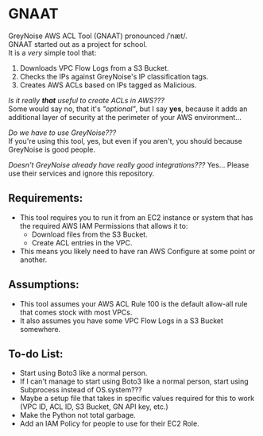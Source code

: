 # GNAAT  
GreyNoise AWS ACL Tool (GNAAT) pronounced /ˈnæt/.  
GNAAT started out as a project for school.  
It is a *very* simple tool that:  
1. Downloads VPC Flow Logs from a S3 Bucket.
2. Checks the IPs against GreyNoise's IP classification tags.
3. Creates AWS ACLs based on IPs tagged as Malicious.
  
*Is it really **that** useful to create ACLs in AWS???*  
Some would say no, that it's *"optional"*, but I say **yes**, because it adds an additional layer of security at the perimeter of your AWS environment...  
  
*Do we have to use GreyNoise???*  
If you're using this tool, yes, but even if you aren't, you should because GreyNoise is good people.
  
*Doesn't GreyNoise already have really good integrations???*
Yes... Please use their services and ignore this repository.
  
## Requirements:
* This tool requires you to run it from an EC2 instance or system that has the required AWS IAM Permissions that allows it to:
  - Download files from the S3 Bucket.
  - Create ACL entries in the VPC.
* This means you likely need to have ran AWS Configure at some point or another.

## Assumptions:
* This tool assumes your AWS ACL Rule 100 is the default allow-all rule that comes stock with most VPCs.
* It also assumes you have some VPC Flow Logs in a S3 Bucket somewhere.
  
## To-do List:
* Start using Boto3 like a normal person.
* If I can't manage to start using Boto3 like a normal person, start using Subprocess instead of OS.system???
* Maybe a setup file that takes in specific values required for this to work (VPC ID, ACL ID, S3 Bucket, GN API key, etc.)
* Make the Python not total garbage.
* Add an IAM Policy for people to use for their EC2 Role.
